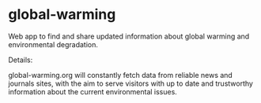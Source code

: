 # global-warming
Web app to find and share updated information about global warming and environmental degradation.

Details: 

global-warming.org will constantly fetch data from reliable news and journals sites, with the aim to serve
visitors with up to date and trustworthy information about the current environmental issues.